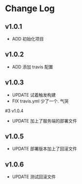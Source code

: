 # Change Log

## v1.0.1

- ADD 初始化项目

## v1.0.2

- ADD 添加 travis 配置

## v1.0.3

- UPDATE 试着触发构建
- FIX travis.yml 少了一个. 气哭

#3 v1.0.4

- UPDATE 加上了服务端的部署文件

## v1.0.5

- UPDATE 部署版本加上了回滚文件

## v1.0.6

- UPDATE 测试回滚文件

